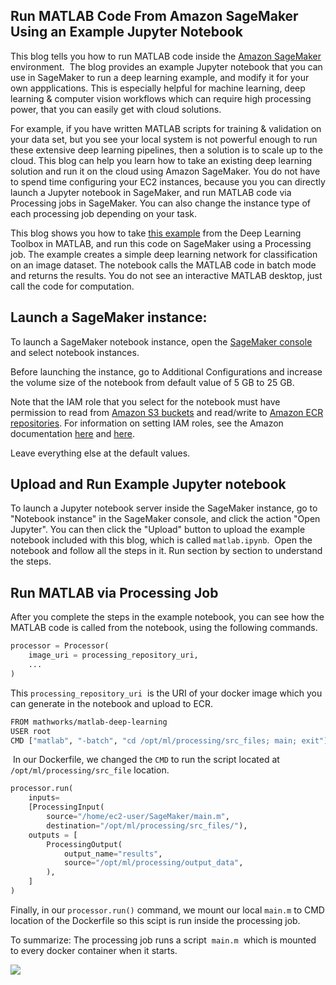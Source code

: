 Run MATLAB Code From Amazon SageMaker Using an Example Jupyter Notebook
------------------------

This blog tells you how to run MATLAB code inside the [Amazon SageMaker](https://aws.amazon.com/sagemaker/) environment.  The blog provides an example Jupyter notebook that you can use in SageMaker to run a deep learning example, and modify it for your own appplications.
This is especially helpful for machine learning, deep learning & computer vision workflows which can require high processing power, that you can easily get with cloud solutions.

For example, if you have written MATLAB scripts for training & validation on your data set, but you see your local system is not powerful enough to run these extensive deep learning pipelines, then a solution is to scale up to the cloud. This blog can help you learn how to take an existing deep learning solution and run it on the cloud using Amazon SageMaker. You do not have to spend time configuring your EC2 instances, because you you can directly launch a Jupyter notebook in SageMaker, and run MATLAB code via Processing jobs in SageMaker. You can also change the instance type of each processing job depending on your task. 

This blog shows you how to take [this example](https://www.mathworks.com/help/deeplearning/ug/create-simple-deep-learning-network-for-classification.html) from the Deep Learning Toolbox in MATLAB, and run this code on SageMaker using a Processing job. The example creates a simple deep learning network for classification on an image dataset. The notebook calls the MATLAB code in batch mode and returns the results. You do not see an interactive MATLAB desktop, just call the code for computation.


Launch a SageMaker instance: 
--------------------------------

To launch a SageMaker notebook instance, open the [SageMaker console](https://console.aws.amazon.com/sagemaker/home?region=us-east-1#/notebook-instances) and select notebook instances. 

Before launching the instance, go to Additional Configurations and increase the volume size of the notebook from default value of 5 GB to 25 GB. 

Note that the IAM role that you select for the notebook must have permission to read from [Amazon S3 buckets](https://s3.console.aws.amazon.com/s3/home) and read/write to [Amazon ECR repositories](https://console.aws.amazon.com/ecr/repositories). For information on setting IAM roles, see the Amazon documentation [here](https://docs.aws.amazon.com/AmazonRDS/latest/AuroraUserGuide/AuroraMySQL.Integrating.Authorizing.IAM.S3CreatePolicy.html) and [here](https://docs.aws.amazon.com/AmazonECR/latest/userguide/repository-policy-examples.html). 

Leave everything else at the default values. 

Upload and Run Example Jupyter notebook 
--------------------------

To launch a Jupyter notebook server inside the SageMaker instance, go to "Notebook instance" in the SageMaker console, and click the action "Open Jupyter". You can then click the "Upload" button to upload the example notebook included with this blog, which is called `matlab.ipynb`. 
Open the notebook and follow all the steps in it. Run section by section to understand the steps.

Run MATLAB via Processing Job
----------------------------------
After you complete the steps in the example notebook, you can see how the MATLAB code is called from the notebook, using the following commands.

```python
processor = Processor(
    image_uri = processing_repository_uri,
    ...
)
```

This `processing_repository_uri`  is the URI of your docker image which you can generate in the notebook and upload to ECR. 

```bash
FROM mathworks/matlab-deep-learning
USER root
CMD ["matlab", "-batch", "cd /opt/ml/processing/src_files; main; exit"]
```

 In our Dockerfile, we changed the `CMD` to run the script located at `/opt/ml/processing/src_file` location. 

```python
processor.run(
    inputs=
    [ProcessingInput(
        source="/home/ec2-user/SageMaker/main.m",
        destination="/opt/ml/processing/src_files/"),
    outputs = [
        ProcessingOutput(
            output_name="results",
            source="/opt/ml/processing/output_data",
        ),
    ]
)
```

Finally, in our `processor.run()` command, we mount our local `main.m` to CMD location of the Dockerfile so this scipt is run inside the processing job. 

  

To summarize: The processing job runs a script  `main.m`  which is mounted to every docker container when it starts. 

  

![](https://sagemaker.readthedocs.io/en/stable/_images/amazon_sagemaker_processing_image1.png)
